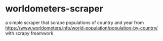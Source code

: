 # worldometers-scraper
 a simple scraper that scrape populations of country and year from https://www.worldometers.info/world-population/population-by-country/ with scrapy freamwork